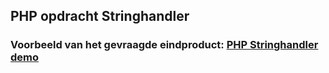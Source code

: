 
## PHP opdracht Stringhandler

### Voorbeeld van het gevraagde eindproduct: [PHP Stringhandler demo](https://linearb.nl/ata/php/stringhandler/ "PHP Stringhandler demo")




